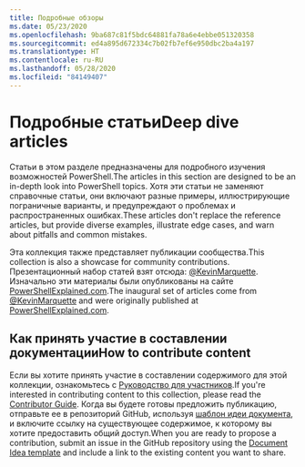 ```yaml
---
title: Подробные обзоры
ms.date: 05/23/2020
ms.openlocfilehash: 9ba687c81f5bdc64881fa78a6e4ebbe051320358
ms.sourcegitcommit: ed4a895d672334c7b02fb7ef6e950dbc2ba4a197
ms.translationtype: HT
ms.contentlocale: ru-RU
ms.lasthandoff: 05/28/2020
ms.locfileid: "84149407"
---
```

# <a name="deep-dive-articles"></a><span data-ttu-id="a1afe-102">Подробные статьи</span><span class="sxs-lookup"><span data-stu-id="a1afe-102">Deep dive articles</span></span>

<span data-ttu-id="a1afe-103">Статьи в этом разделе предназначены для подробного изучения возможностей PowerShell.</span><span class="sxs-lookup"><span data-stu-id="a1afe-103">The articles in this section are designed to be an in-depth look into PowerShell topics.</span></span> <span data-ttu-id="a1afe-104">Хотя эти статьи не заменяют справочные статьи, они включают разные примеры, иллюстрирующие пограничные варианты, и предупреждают о проблемах и распространенных ошибках.</span><span class="sxs-lookup"><span data-stu-id="a1afe-104">These articles don't replace the reference articles, but provide diverse examples, illustrate edge cases, and warn about pitfalls and common mistakes.</span></span>

<span data-ttu-id="a1afe-105">Эта коллекция также представляет публикации сообщества.</span><span class="sxs-lookup"><span data-stu-id="a1afe-105">This collection is also a showcase for community contributions.</span></span> <span data-ttu-id="a1afe-106">Презентационный набор статей взят отсюда: [@KevinMarquette][]. Изначально эти материалы были опубликованы на сайте [PowerShellExplained.com][].</span><span class="sxs-lookup"><span data-stu-id="a1afe-106">The inaugural set of articles come from [@KevinMarquette][] and were originally published at [PowerShellExplained.com][].</span></span>

## <a name="how-to-contribute-content"></a><span data-ttu-id="a1afe-107">Как принять участие в составлении документации</span><span class="sxs-lookup"><span data-stu-id="a1afe-107">How to contribute content</span></span>

<span data-ttu-id="a1afe-108">Если вы хотите принять участие в составлении содержимого для этой коллекции, ознакомьтесь с [Руководство для участников][].</span><span class="sxs-lookup"><span data-stu-id="a1afe-108">If you're interested in contributing content to this collection, please read the [Contributor Guide][].</span></span> <span data-ttu-id="a1afe-109">Когда вы будете готовы предложить публикацию, отправьте ее в репозиторий GitHub, используя [шаблон идеи документа][], и включите ссылку на существующее содержимое, к которому вы хотите предоставить общий доступ.</span><span class="sxs-lookup"><span data-stu-id="a1afe-109">When you are ready to propose a contribution, submit an issue in the GitHub repository using the [Document Idea template][] and include a link to the existing content you want to share.</span></span>

<!-- link references -->
[powershellexplained.com]: https://powershellexplained.com/
[@KevinMarquette]: https://twitter.com/KevinMarquette
[Руководство для участников]: https://aka.ms/PSDocsContributor
[Contributor Guide]: https://aka.ms/PSDocsContributor
[Шаблон идеи документа]: https://github.com/MicrosoftDocs/PowerShell-Docs/issues/new?assignees=&labels=doc-idea&template=New_Document_Request.md&title=Community+contribution
[Document Idea template]: https://github.com/MicrosoftDocs/PowerShell-Docs/issues/new?assignees=&labels=doc-idea&template=New_Document_Request.md&title=Community+contribution
